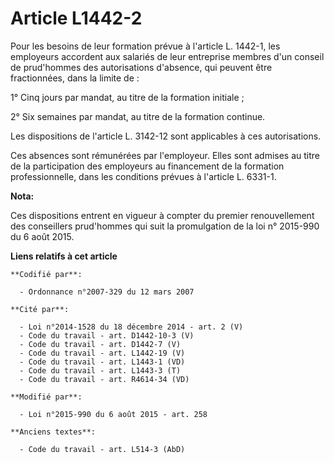 # Article L1442-2

Pour les besoins de leur formation prévue à l'article L. 1442-1, les employeurs accordent aux salariés de leur entreprise
membres d'un conseil de prud'hommes des autorisations d'absence, qui peuvent être fractionnées, dans la limite de : 

1° Cinq jours par mandat, au titre de la formation initiale ; 

2° Six semaines par mandat, au titre de la formation continue.

Les dispositions de l'article L. 3142-12 sont applicables à ces autorisations.

Ces absences sont rémunérées par l'employeur. Elles sont admises au titre de la participation des employeurs au financement
de la formation professionnelle, dans les conditions prévues à l'article L. 6331-1.

**Nota:**

Ces dispositions entrent en vigueur à compter du premier renouvellement des conseillers prud'hommes qui suit la promulgation
de la loi n° 2015-990 du 6 août 2015.

**Liens relatifs à cet article**

	**Codifié par**:

	  - Ordonnance n°2007-329 du 12 mars 2007

	**Cité par**:

	  - Loi n°2014-1528 du 18 décembre 2014 - art. 2 (V)
	  - Code du travail - art. D1442-10-3 (V)
	  - Code du travail - art. D1442-7 (V)
	  - Code du travail - art. L1442-19 (V)
	  - Code du travail - art. L1443-1 (VD)
	  - Code du travail - art. L1443-3 (T)
	  - Code du travail - art. R4614-34 (VD)

	**Modifié par**:

	  - Loi n°2015-990 du 6 août 2015 - art. 258

	**Anciens textes**:

	  - Code du travail - art. L514-3 (AbD)
